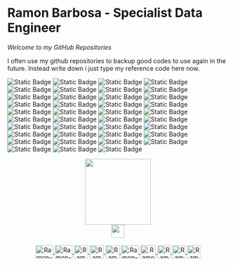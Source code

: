 Ramon Barbosa - Specialist Data Engineer
==================

*Welcome to my GitHub Repositories*

I often use my github repositories to backup good codes to use again in the future. Instead write down i just type my reference code here now. 


![Static Badge](https://img.shields.io/badge/dev-python-blue?logo=python&logoColor=yellow) ![Static Badge](https://img.shields.io/badge/python-pytest-blue?logo=pytest&logoColor=yellow)
 ![Static Badge](https://img.shields.io/badge/git-orange?logo=git&logoColor=white)
 ![Static Badge](https://img.shields.io/badge/terraform-purple?logo=terraform&logoColor=white)
 ![Static Badge](https://img.shields.io/badge/database-sql-blue?logo=postgresql&logoColor=white) ![Static Badge](https://img.shields.io/badge/macOS-white?logo=macos&logoColor=black)
![Static Badge](https://img.shields.io/badge/windows-white?logo=windows11&logoColor=black)
 ![Static Badge](https://img.shields.io/badge/linux-bash-white?logo=linux&logoColor=white) ![Static Badge](https://img.shields.io/badge/docker-blue?logo=docker&logoColor=white) ![Static Badge](https://img.shields.io/badge/kubernetes-blue?logo=kubernetes&logoColor=white)
 ![Static Badge](https://img.shields.io/badge/mongodb-green?logo=mongodb&logoColor=white) ![Static Badge](https://img.shields.io/badge/Apache-hadoop-white?logo=apache%20Hadoop&logoColor=yellow) ![Static Badge](https://img.shields.io/badge/Apache-beam-white?logo=Apache&logoColor=orange)
 ![Static Badge](https://img.shields.io/badge/databricks-red?logo=databricks&logoColor=white) ![Static Badge](https://img.shields.io/badge/powerbi-yellow?logo=powerbi&logoColor=black) ![Static Badge](https://img.shields.io/badge/vim-green?logo=vim&logoColor=black) ![Static Badge](https://img.shields.io/badge/node.js-green?logo=nodedotjs&logoColor=black) ![Static Badge](https://img.shields.io/badge/Apache-spark-white?logo=Apache%20Spark&logoColor=orange) ![Static Badge](https://img.shields.io/badge/Apache-Airflow-red?logo=Apache%20Airflow&logoColor=white) 
 ![Static Badge](https://img.shields.io/badge/aws-lambda-orange?logo=awslambda&logoColor=orange) ![Static Badge](https://img.shields.io/badge/aws-ec2-orange?logo=amazonec2&logoColor=orange) ![Static Badge](https://img.shields.io/badge/aws-s3-orange?logo=amazons3&logoColor=orange) ![Static Badge](https://img.shields.io/badge/aws-rds-orange?logo=amazonrds&logoColor=orange)
![Static Badge](https://img.shields.io/badge/google-bigquery-blue?logo=amazonrds&logoColor=yellow) ![Static Badge](https://img.shields.io/badge/google-storage-blue?logo=Google%20cloud%20Storage&logoColor=yellow) ![Static Badge](https://img.shields.io/badge/google-cloud_run-blue?logo=googlecloud&logoColor=yellow) 
![Static Badge](https://img.shields.io/badge/google-composer-blue?logo=google%20cloud%20composer&logoColor=yellow)
![Static Badge](https://img.shields.io/badge/google-compute_engine-blue?logo=amazon%20ec2&logoColor=yellow)
![Static Badge](https://img.shields.io/badge/google-kubernetes_engine-blue?logo=Kubernetes&logoColor=yellow)
![Static Badge](https://img.shields.io/badge/google-functions-blue?logo=azure%20functions&logoColor=yellow)
![Static Badge](https://img.shields.io/badge/google-data_proc-blue?logo=Google%20Dataproc&logoColor=yellow)
![Static Badge](https://img.shields.io/badge/google-vpc-blue?logo=google%20cloud&logoColor=yellow)
![Static Badge](https://img.shields.io/badge/google-logging-blue?logo=google%20cloud&logoColor=yellow)
![Static Badge](https://img.shields.io/badge/google-sql-blue?logo=google%20cloud&logoColor=yellow)
![Static Badge](https://img.shields.io/badge/google-app_engine-blue?logo=google%20cloud&logoColor=yellow)
![Static Badge](https://img.shields.io/badge/google-spanner-blue?logo=google%20cloud%20spanner&logoColor=yellow)
![Static Badge](https://img.shields.io/badge/google-looker-blue?logo=looker&logoColor=yellow)
![Static Badge](https://img.shields.io/badge/google-pub--sub-blue?logo=Google%20pub/sub&logoColor=yellow)
![Static Badge](https://img.shields.io/badge/google-dataflow-blue?logo=Google%20Dataflow&logoColor=yellow)
















<div align="center">
  <a href="https://github.com/ramondata">
  <img height="150" src="https://github-readme-stats.vercel.app/api/top-langs/?username=ramondata&layout=compact&langs_count=7&theme=dark"/>
</div>
<div align="center">
  <a href="https://www.codewars.com/users/ramondata/badges/large">
  <img height="30" src="https://www.codewars.com/users/ramondata/badges/large"/>
<div/>
<div style="display: inline_block"><br>
  <img align="center" alt="Ramon-Python" height="30" width="40" src="https://cdn.jsdelivr.net/gh/devicons/devicon/icons/python/python-original.svg">
  <img align="center" alt="Ramon-postgresql" height="30" width="40" src="https://cdn.jsdelivr.net/gh/devicons/devicon/icons/postgresql/postgresql-original.svg">
  <img align="center" alt="Ramon-airflow" height="30" width="32" src="https://encrypted-tbn0.gstatic.com/images?q=tbn:ANd9GcSjH3-mMmTncnVVpVzYnVgl-__-SWB6UxNu72A0cnhUfBtfuhXtHLlp93IZWN7uQ2Golgw&usqp=CAU">
  <img align="center" alt="Ramon-azure" height="30" width="32" src="https://upload.wikimedia.org/wikipedia/commons/thumb/f/fa/Microsoft_Azure.svg/1200px-Microsoft_Azure.svg.png">
  <img align="center" alt="Ramon-aws" height="30" width="32" src="https://pbs.twimg.com/profile_images/1377341693964382209/XLGAtguT_400x400.jpg">
  <img align="center" alt="Ramon-linux" height="30" width="40" src="https://cdn.jsdelivr.net/gh/devicons/devicon/icons/linux/linux-original.svg"> 
  <img align="center" alt="Ramon-Hadoop" height="30" width="35" src="https://cdn.icon-icons.com/icons2/2699/PNG/512/apache_hadoop_logo_icon_169586.png">
  <img align="center" alt="Ramon-Spark" height="30" width="30" src="https://cdn.icon-icons.com/icons2/2699/PNG/512/apache_spark_logo_icon_170560.png">
  <img align="center" alt="Ramon-Docker" height="30" width="30" src="https://ms-azuretools.gallerycdn.vsassets.io/extensions/ms-azuretools/vscode-docker/1.24.0/1677187109445/Microsoft.VisualStudio.Services.Icons.Default">
  <img align="center" alt="Ramon-Mongodb" height="30" width="30" src="https://avatars.githubusercontent.com/u/45120?v=4">
</div>
 </a> 
 
